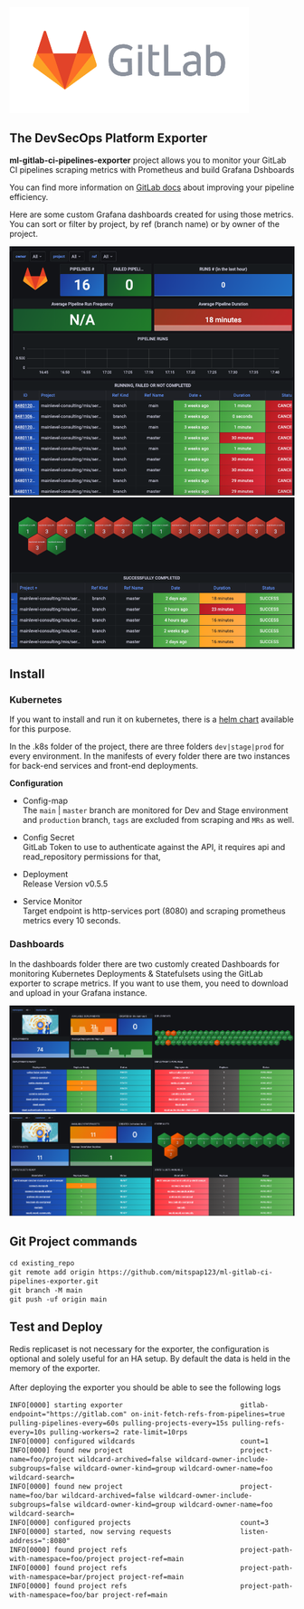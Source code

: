 ![Gitlab](https://github.com/mitspap123/ml-gitlab-ci-pipelines-exporter/blob/main/docs/gitlab-logo-no-bkgrd-resized.png)

## The DevSecOps Platform Exporter

**ml-gitlab-ci-pipelines-exporter** project allows you to monitor your GitLab CI pipelines scraping metrics with Prometheus and build Grafana Dshboards

You can find more information on [GitLab docs](https://docs.gitlab.com/ee/ci/pipelines/pipeline_efficiency.html#pipeline-monitoring) about improving your pipeline efficiency.

Here are some custom Grafana dashboards created for using those metrics. You can sort or filter by project, by ref (branch name) or by owner of the project.

![Image1](https://github.com/mitspap123/ml-gitlab-ci-pipelines-exporter/blob/main/docs/running-failed-not-completed-pipelines.png)
<br>
![Image2](https://github.com/mitspap123/ml-gitlab-ci-pipelines-exporter/blob/main/docs/successfully-completed-pipelines.png)
<br>
## Install

### Kubernetes

If you want to install and run it on kubernetes, there is a [helm chart](https://artifacthub.io/packages/helm/mvisonneau/gitlab-ci-pipelines-exporter) available for this purpose.

In the .k8s folder of the project, there are three folders `dev|stage|prod` for every environment. In the manifests of every folder there are two instances for back-end services and front-end deployments.

**Configuration**

- Config-map <br />
The `main` | `master` branch are monitored for Dev and Stage environment and `production` branch, `tags` are excluded from scraping and `MRs` as well.

- Config Secret <br />
GitLab Token to use to authenticate against the API, it requires api and read_repository permissions for that,

- Deployment <br />
Release Version v0.5.5

- Service Monitor <br />
Target endpoint is http-services port (8080) and scraping prometheus metrics every 10 seconds.

### Dashboards

In the dashboards folder there are two customly created Dashboards for monitoring Kubernetes Deployments & Statefulsets using the GitLab exporter to scrape metrics. If you want to use them, you need to download and upload in your Grafana instance.

![Image3](https://github.com/mitspap123/ml-gitlab-ci-pipelines-exporter/blob/main/docs/kubernetes-deployments-exporter.png)
<br>
![Image4](https://github.com/mitspap123/ml-gitlab-ci-pipelines-exporter/blob/main/docs/kubernetes-statefulsets-exporter.png)
<br>

## Git Project commands

```
cd existing_repo
git remote add origin https://github.com/mitspap123/ml-gitlab-ci-pipelines-exporter.git
git branch -M main
git push -uf origin main
```

## Test and Deploy

Redis replicaset is not necessary for the exporter, the configuration is optional and solely useful for an HA setup. By default the data is held in the memory of the exporter.
<br>
<br>
After deploying the exporter you should be able to see the following logs

```
INFO[0000] starting exporter                             gitlab-endpoint="https://gitlab.com" on-init-fetch-refs-from-pipelines=true pulling-pipelines-every=60s pulling-projects-every=15s pulling-refs-every=10s pulling-workers=2 rate-limit=10rps
INFO[0000] configured wildcards                          count=1
INFO[0000] found new project                             project-name=foo/project wildcard-archived=false wildcard-owner-include-subgroups=false wildcard-owner-kind=group wildcard-owner-name=foo wildcard-search=
INFO[0000] found new project                             project-name=foo/bar wildcard-archived=false wildcard-owner-include-subgroups=false wildcard-owner-kind=group wildcard-owner-name=foo wildcard-search=
INFO[0000] configured projects                           count=3
INFO[0000] started, now serving requests                 listen-address=":8080"
INFO[0000] found project refs                            project-path-with-namespace=foo/project project-ref=main
INFO[0000] found project refs                            project-path-with-namespace=bar/project project-ref=main
INFO[0000] found project refs                            project-path-with-namespace=foo/bar project-ref=main
```